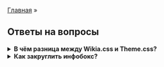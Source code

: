[Главная](README.md) »

## Ответы на вопросы

<details><summary><b>В чём разница между Wikia.css и Theme.css?</b></summary>
<p>
Themes.css was a convention used by the (then) Community Technical and Vanguard teams to isolate Portable Infobox relevant code. There's not a significant difference, beyond making it somewhat easier to find CSS blocks.
<a href="https://portability.fandom.com/f/p/3825974047146002626">Источник</a>
</p>
</details>
<details><summary><b>Как закруглить инфобокс?</b></summary>
<p><code>
.portable-infobox.type-theme1 {
	border-radius: 8px;
}
.portable-infobox.type-theme1 .pi-title {
    border-radius: 8px 8px 0px 0px;
}
</code></p>
</details>


